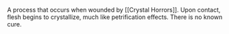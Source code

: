 A process that occurs when wounded by [[Crystal Horrors]]. Upon contact, flesh begins to crystallize, much like petrification effects. There is no known cure.